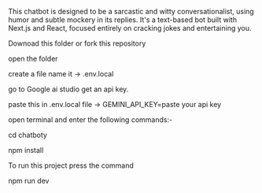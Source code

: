 This chatbot is designed to be a sarcastic and witty conversationalist, using humor and subtle mockery in its replies. It's a text-based bot built with Next.js and React, focused entirely on cracking jokes and entertaining you.


Downoad this folder or fork this repository


open the folder 


create a file name it  ->     .env.local  


go to Google ai studio get an api key.


paste this in  .env.local  file   ->     GEMINI_API_KEY=paste your api key


open terminal and enter the following commands:-


cd chatboty


npm install

To run this project press the command 

npm run dev

